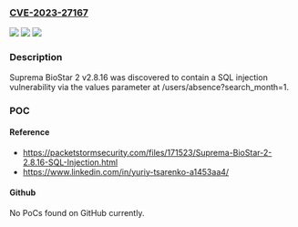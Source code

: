 ### [CVE-2023-27167](https://cve.mitre.org/cgi-bin/cvename.cgi?name=CVE-2023-27167)
![](https://img.shields.io/static/v1?label=Product&message=n%2Fa&color=blue)
![](https://img.shields.io/static/v1?label=Version&message=n%2Fa&color=blue)
![](https://img.shields.io/static/v1?label=Vulnerability&message=n%2Fa&color=brighgreen)

### Description

Suprema BioStar 2 v2.8.16 was discovered to contain a SQL injection vulnerability via the values parameter at /users/absence?search_month=1.

### POC

#### Reference
- https://packetstormsecurity.com/files/171523/Suprema-BioStar-2-2.8.16-SQL-Injection.html
- https://www.linkedin.com/in/yuriy-tsarenko-a1453aa4/

#### Github
No PoCs found on GitHub currently.

